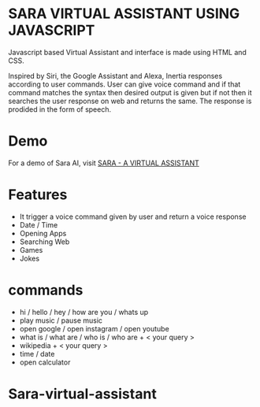 
# SARA VIRTUAL ASSISTANT USING JAVASCRIPT
Javascript based Virtual Assistant and interface is made using HTML and CSS.

Inspired by Siri, the Google Assistant and Alexa, Inertia responses according to user commands. User can give voice command and if that command matches the syntax then desired output is given but if not then it searches the user response on web and returns the same. The response is prodided in the form of speech.

# Demo
For a demo of Sara AI, visit [SARA - A VIRTUAL ASSISTANT](https://vivek-mi.github.io/Javascript-Virtual-Assitant/)
# Features

- It trigger a voice command given by user and return a voice response
- Date / Time
- Opening Apps
- Searching Web
- Games
- Jokes 

# commands

- hi / hello / hey / how are you / whats up
- play music / pause music
- open google / open instagram / open youtube
- what is / what are / who is / who are + < your query >
- wikipedia + < your query >
- time / date
- open calculator


  
# Sara-virtual-assistant
